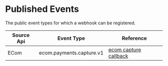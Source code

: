 <!-- START_METADATA
---
title: Webhooks API Events
sidebar_label: Events
sidebar_position: 2
description: Webhooks API Events
pagination_next: null
pagination_prev: null
---
END_METADATA -->


# Published Events

The public event types for which a webhook can be registered.

| Source Api | Event Type               | Reference                                                                                                    |
| ---------- | ------------------------ | ------------------------------------------------------------------------------------------------------------ |
| ECom       | ecom.payments.capture.v1 | [ecom capture callback](https://vippsas.github.io/vipps-developer-docs/api/ecom#tag/Vipps-eCom-API/operation/capturePaymentUsingPOST) |
